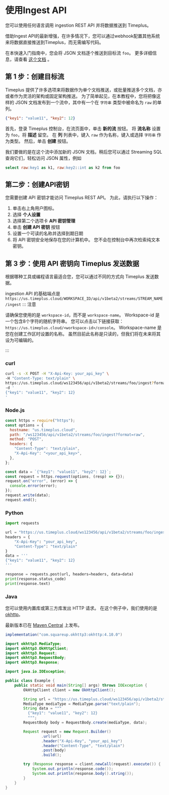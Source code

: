 # 使用Ingest API

您可以使用任何语言调用 ingestion REST API 并将数据推送到 Timeplus。

借助Ingest API的最新增强，在许多情况下，您可以通过webhook配置其他系统来将数据直接推送到Timeplus，而无需编写代码。

在本快速入门指南中，您会将 JSON 文档逐个推送到目标流 `foo`。 更多详细信息，请查看 [这个文档](ingest-api) 。

## 第 1 步：创建目标流

Timeplus 提供了许多选项来将数据作为单个文档推送，或批量推送多个文档，亦或者作为灵活的架构或固定架构推送。 为了简单起见，在本教程中，您将把像这样的 JSON 文档发布到一个流中，其中有一个在 `字符串` 类型中被命名为 `raw` 的单列。

```json
{"key1": "value11", "key2": 12}
```

首先，登录 Timeplus 控制台，在流页面中，单击 **新的流** 按钮。 将 **流名称** 设置为 `foo`，将 **描述** 留空。 在 **列** 列表中，键入 `raw` 作为名称，键入或选择 `字符串` 作为类型。 然后，单击 **创建** 按钮。

我们要做的是在这个流中添加新的 JSON 文档，稍后您可以通过 Streaming SQL 查询它们，轻松访问 JSON 属性，例如

```sql
select raw:key1 as k1, raw:key2::int as k2 from foo
```



## 第二步：创建API密钥



您需要创建 API 密钥才能访问 Timeplus REST API。 为此，请执行以下操作：

1. 单击右上角用户图标。
2. 选择 **个人设置**
3. 选择第二个选项卡 **API 密钥管理**
4. 单击 **创建 API 密钥** 按钮
5. 设置一个可读的名称并选择到期日期
6. 将 API 密钥安全地保存在您的计算机中。 您不会在控制台中再次检索纯文本密钥。



## 第 3 步：使用 API 密钥向 Timeplus 发送数据

根据哪种工具或编程语言最适合您，您可以通过不同的方式向 Timeplus 发送数据。

ingestion API 的基础端点是 `https://us.timeplus.cloud/WORKSPACE_ID/api/v1beta2/streams/STREAM_NAME/ingest` ::: 注意

请确保您使用的是 `workspace-id`，而不是 `workspace-name`。 Workspace-id 是一个包含8个字符的随机字符串。 您可以点击以下链接获取：`https://us.timeplus.cloud/<workspace-id>/console`。 Workspace-name 是您在创建工作区时设置的名称。 虽然目前此名称是只读的，但我们将在未来将其设为可编辑的。

:::


### curl

```bash
curl -s -X POST -H "X-Api-Key: your_api_key" \
-H "Content-Type: text/plain" \
https://us.timeplus.cloud/ws123456/api/v1beta2/streams/foo/ingest?format=raw \
-d '
{"key1": "value11", "key2": 12}
'
```

### Node.js

```js
const https = require("https");
const options = {
  hostname: "us.timeplus.cloud",
  path: "/ws123456/api/v1beta2/streams/foo/ingest?format=raw",
  method: "POST",
  headers: {
    "Content-Type": "text/plain",
    "X-Api-Key": "<your_api_key>",
  },
};

const data = `{"key1": "value11", "key2": 12}`;
const request = https.request(options, (resp) => {});
request.on("error", (error) => {
  console.error(error);
});
request.write(data);
request.end();
```

### Python

```python
import requests

url = "https://us.timeplus.cloud/ws123456/api/v1beta2/streams/foo/ingest?format=raw"
headers = {
    "X-Api-Key": "your_api_key",
    "Content-Type": "text/plain"
}
data = '''
{"key1": "value11", "key2": 12}
'''

response = requests.post(url, headers=headers, data=data)
print(response.status_code)
print(response.text)
```

### Java

您可以使用内置库或第三方库发出 HTTP 请求。 在这个例子中，我们使用的是 [okhttp](https://square.github.io/okhttp/)。

最新版本已在 [Maven Central](https://search.maven.org/artifact/com.squareup.okhttp3/okhttp/4.10.0/jar) 上发布。

```groovy
implementation("com.squareup.okhttp3:okhttp:4.10.0")
```

```java
import okhttp3.MediaType;
import okhttp3.OkHttpClient;
import okhttp3.Request;
import okhttp3.RequestBody;
import okhttp3.Response;

import java.io.IOException;

public class Example {
    public static void main(String[] args) throws IOException {
        OkHttpClient client = new OkHttpClient();

        String url = "https://us.timeplus.cloud/ws123456/api/v1beta2/streams/foo/ingest?format=raw";
        MediaType mediaType = MediaType.parse("text/plain");
        String data = """ 
          {"key1": "value11", "key2": 12} 
          """;
        RequestBody body = RequestBody.create(mediaType, data);

        Request request = new Request.Builder()
                .url(url)
                .header("X-Api-Key", "your_api_key")
                .header("Content-Type", "text/plain")
                .post(body)
                .build();

        try (Response response = client.newCall(request).execute()) {
            System.out.println(response.code());
            System.out.println(response.body().string());
        }
    }
}
```